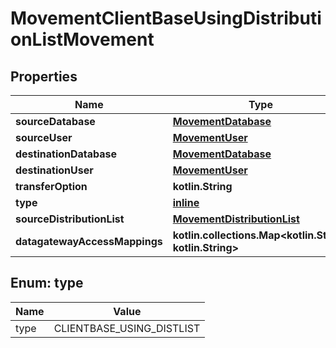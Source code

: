 
# MovementClientBaseUsingDistributionListMovement

## Properties
Name | Type | Description | Notes
------------ | ------------- | ------------- | -------------
**sourceDatabase** | [**MovementDatabase**](MovementDatabase.md) |  | 
**sourceUser** | [**MovementUser**](MovementUser.md) |  | 
**destinationDatabase** | [**MovementDatabase**](MovementDatabase.md) |  | 
**destinationUser** | [**MovementUser**](MovementUser.md) |  | 
**transferOption** | **kotlin.String** |  | 
**type** | [**inline**](#Type) |  | 
**sourceDistributionList** | [**MovementDistributionList**](MovementDistributionList.md) |  |  [optional]
**datagatewayAccessMappings** | **kotlin.collections.Map&lt;kotlin.String, kotlin.String&gt;** |  |  [optional]


<a name="Type"></a>
## Enum: type
Name | Value
---- | -----
type | CLIENTBASE_USING_DISTLIST



